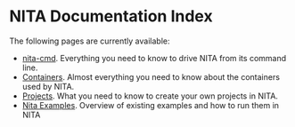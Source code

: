 # NITA Documentation Index

The following pages are currently available:

- [nita-cmd](nita-cmd.md). Everything you need to know to drive NITA from its command line.
- [Containers](containers.md). Almost everything you need to know about the containers used by NITA.
- [Projects](step-by-step-nita-project.md). What you need to know to create your own projects in NITA.
- [Nita Examples](nita-examples.md). Overview of existing examples and how to run them in NITA
